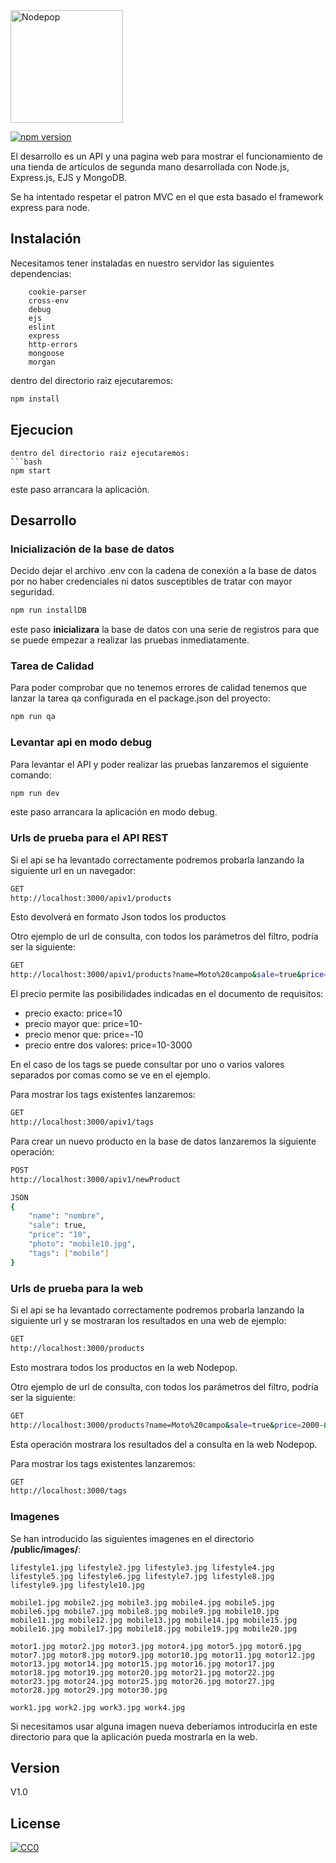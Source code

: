 <img src="https://raw.githubusercontent.com/kiko2008/nodepop/master/resources/logoNP.png" height="180" alt="Nodepop" />

[![npm version](https://badge.fury.io/js/nodepop.svg)](https://badge.fury.io/js/nodepop)

El desarrollo es un API y una pagina web para mostrar el funcionamiento de una tienda de artículos de segunda mano desarrollada con Node.js, Express.js, EJS y MongoDB.

Se ha intentado respetar el patron MVC en el que esta basado el framework express para node.

## Instalación

Necesitamos tener instaladas en nuestro servidor las siguientes dependencias:

```
    cookie-parser
    cross-env
    debug
    ejs
    eslint
    express
    http-errors
    mongoose
    morgan
```
dentro del directorio raiz ejecutaremos:
```bash
npm install
```

## Ejecucion
```
dentro del directorio raiz ejecutaremos:
```bash
npm start
```
este paso arrancara la aplicación.


## Desarrollo

### Inicialización de la base de datos
Decido dejar el archivo .env con la cadena de conexión a la base de datos por no haber credenciales ni datos susceptibles de tratar con mayor seguridad.

```bash
npm run installDB
```
este paso **inicializara** la base de datos con una serie de registros para que se puede empezar a realizar las pruebas inmediatamente.

### Tarea de Calidad

Para poder comprobar que no tenemos errores de calidad tenemos que lanzar la tarea qa configurada en el package.json del proyecto:

```bash
npm run qa
```

### Levantar api en modo debug

Para levantar el API y poder realizar las pruebas lanzaremos el siguiente comando:

```bash
npm run dev
```
este paso arrancara la aplicación en modo debug.

### Urls de prueba para el API REST

Si el api se ha levantado correctamente podremos probarla lanzando la siguiente url en un navegador:

```bash
GET
http://localhost:3000/apiv1/products

```
Esto devolverá en formato Json todos los productos

Otro ejemplo de url de consulta, con todos los parámetros del filtro, podría ser la siguiente:

```bash
GET
http://localhost:3000/apiv1/products?name=Moto%20campo&sale=true&price=2000-&tags=motor,lifestyle
```
El precio permite las posibilidades indicadas en el documento de requisitos:
* precio exacto: price=10
* precio mayor que: price=10-
* precio menor que: price=-10
* precio entre dos valores: price=10-3000

En el caso de los tags se puede consultar por uno o varios valores separados por comas como se ve en el ejemplo.



Para mostrar los tags existentes lanzaremos:
```bash
GET
http://localhost:3000/apiv1/tags
```

Para crear un nuevo producto en la base de datos lanzaremos la siguiente operación:
```bash
POST
http://localhost:3000/apiv1/newProduct

JSON
{
    "name": "nombre",
    "sale": true,
    "price": "10",
    "photo": "mobile10.jpg",
    "tags": ["mobile"]
}

```
### Urls de prueba para la web
Si el api se ha levantado correctamente podremos probarla lanzando la siguiente url y se mostraran los resultados en una web de ejemplo:

```bash
GET
http://localhost:3000/products

```
Esto mostrara todos los productos en la web Nodepop.

Otro ejemplo de url de consulta, con todos los parámetros del filtro, podría ser la siguiente:

```bash
GET
http://localhost:3000/products?name=Moto%20campo&sale=true&price=2000-&tags=motor,lifestyle
```
Esta operación mostrara los resultados del a consulta en la web Nodepop.

Para mostrar los tags existentes lanzaremos:
```bash
GET
http://localhost:3000/tags
```

### Imagenes
Se han introducido las siguientes imagenes en el directorio **/public/images/**:
```
lifestyle1.jpg lifestyle2.jpg lifestyle3.jpg lifestyle4.jpg lifestyle5.jpg lifestyle6.jpg lifestyle7.jpg lifestyle8.jpg lifestyle9.jpg lifestyle10.jpg

mobile1.jpg mobile2.jpg mobile3.jpg mobile4.jpg mobile5.jpg mobile6.jpg mobile7.jpg mobile8.jpg mobile9.jpg mobile10.jpg mobile11.jpg mobile12.jpg mobile13.jpg mobile14.jpg mobile15.jpg mobile16.jpg mobile17.jpg mobile18.jpg mobile19.jpg mobile20.jpg

motor1.jpg motor2.jpg motor3.jpg motor4.jpg motor5.jpg motor6.jpg
motor7.jpg motor8.jpg motor9.jpg motor10.jpg motor11.jpg motor12.jpg motor13.jpg motor14.jpg motor15.jpg motor16.jpg motor17.jpg motor18.jpg motor19.jpg motor20.jpg motor21.jpg motor22.jpg motor23.jpg motor24.jpg motor25.jpg motor26.jpg motor27.jpg motor28.jpg motor29.jpg motor30.jpg

work1.jpg work2.jpg work3.jpg work4.jpg
```

Si necesitamos usar alguna imagen nueva deberíamos introducirla en este directorio para que la aplicación pueda mostrarla en la web.

## Version

 V1.0

## License
[![CC0](https://licensebuttons.net/p/zero/1.0/88x31.png)](https://creativecommons.org/publicdomain/zero/1.0/)
